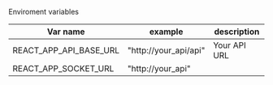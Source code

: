 Enviroment variables


|        Var name        |          example          |  description |
| ---------------------- | ------------------------- | ------------ |
|REACT_APP_API_BASE_URL  | "http://your_api/api"     | Your API URL |
|REACT_APP_SOCKET_URL    | "http://your_api"         | 